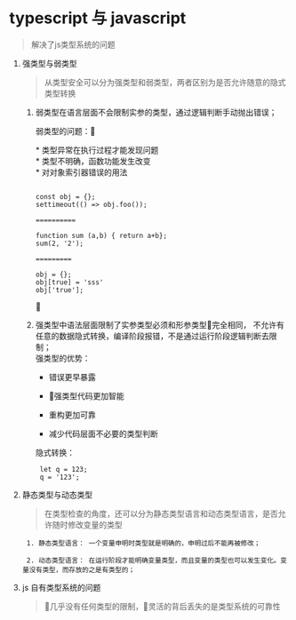 # typescript 与 javascript
> 解决了js类型系统的问题


1. 强类型与弱类型
    
   > 从类型安全可以分为强类型和弱类型，两者区别为是否允许随意的隐式类型转换
    
    1. 弱类型在语言层面不会限制实参的类型，通过逻辑判断手动抛出错误；

       弱类型的问题：

        <div>* 类型异常在执行过程才能发现问题</div>

        <div>* 类型不明确，函数功能发生改变</div>

        <div>* 对对象索引器错误的用法</div>

        ```

        const obj = {};
        settimeout(() => obj.foo());

        ==========
         
        function sum (a,b) { return a+b};
        sum(2, '2');

        =========

        obj = {};
        obj[true] = 'sss'
        obj['true'];
        ```
          
    2. 强类型中语法层面限制了实参类型必须和形参类型完全相同， 不允许有任意的数据隐式转换，编译阶段报错，不是通过运行阶段逻辑判断去限制；<br/>
      强类型的优势：
        * 错误更早暴露

        * 强类型代码更加智能

        * 重构更加可靠

        * 减少代码层面不必要的类型判断

       隐式转换：
       ```
        let q = 123;
        q = '123';
       ```

2. 静态类型与动态类型

   > 在类型检查的角度，还可以分为静态类型语言和动态类型语言，是否允许随时修改变量的类型
        
        1. 静态类型语言： 一个变量申明时类型就是明确的，申明过后不能再被修改；
        
        2. 动态类型语言： 在运行阶段才能明确变量类型，而且变量的类型也可以发生变化。变量没有类型，而存放的之是有类型的；

3. js 自有类型系统的问题
   > 几乎没有任何类型的限制，灵活的背后丢失的是类型系统的可靠性

